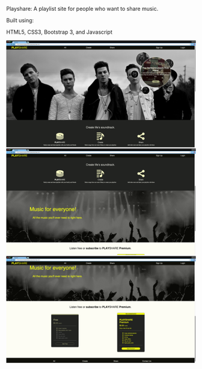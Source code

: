 Playshare: A playlist site for people who want to share music. 

Built using:
  
  HTML5, CSS3, Bootstrap 3, and Javascript

  ![home](https://github.com/Nataliamodiano/playlists/blob/master/images/final-screenshots/home.png?raw=true)
  ![product](https://github.com/Nataliamodiano/playlists/blob/master/images/final-screenshots/product-description.png?raw=true)
  ![pricing](https://github.com/Nataliamodiano/playlists/blob/master/images/final-screenshots/pricing-and-features.png?raw=true)